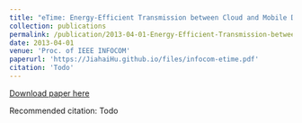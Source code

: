 ```yaml
---
title: "eTime: Energy-Efficient Transmission between Cloud and Mobile Devices"
collection: publications
permalink: /publication/2013-04-01-Energy-Efficient-Transmission-between-Cloud-and-Mobile-Devices
date: 2013-04-01
venue: 'Proc. of IEEE INFOCOM'
paperurl: 'https://JiahaiHu.github.io/files/infocom-etime.pdf'
citation: 'Todo'
---
```


<a href='https://JiahaiHu.github.io/files/infocom-etime.pdf'>Download paper here</a>

Recommended citation: Todo